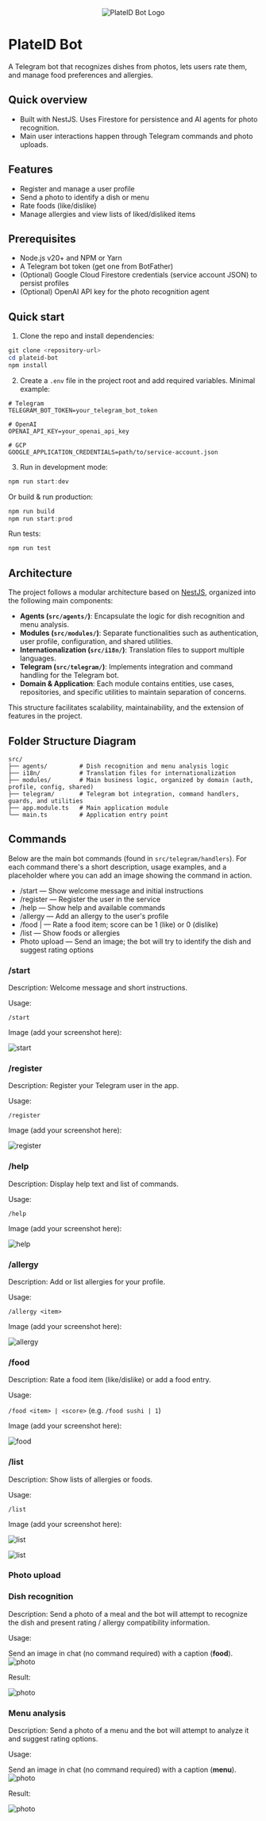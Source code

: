 <div align="center">
  <img src="./images/logo.jpg" alt="PlateID Bot Logo">
</div>

# PlateID Bot

A Telegram bot that recognizes dishes from photos, lets users rate them, and manage food preferences and allergies.

## Quick overview

- Built with NestJS. Uses Firestore for persistence and AI agents for photo recognition.
- Main user interactions happen through Telegram commands and photo uploads.

## Features

- Register and manage a user profile
- Send a photo to identify a dish or menu
- Rate foods (like/dislike)
- Manage allergies and view lists of liked/disliked items

## Prerequisites

- Node.js v20+ and NPM or Yarn
- A Telegram bot token (get one from BotFather)
- (Optional) Google Cloud Firestore credentials (service account JSON) to persist profiles
- (Optional) OpenAI API key for the photo recognition agent

## Quick start

1. Clone the repo and install dependencies:

```powershell
git clone <repository-url>
cd plateid-bot
npm install
```

2. Create a `.env` file in the project root and add required variables. Minimal example:

```env
# Telegram
TELEGRAM_BOT_TOKEN=your_telegram_bot_token

# OpenAI
OPENAI_API_KEY=your_openai_api_key

# GCP
GOOGLE_APPLICATION_CREDENTIALS=path/to/service-account.json
```

3. Run in development mode:

```powershell
npm run start:dev
```

Or build & run production:

```powershell
npm run build
npm run start:prod
```

Run tests:

```powershell
npm run test
```

## Architecture

The project follows a modular architecture based on [NestJS](https://nestjs.com/), organized into the following main components:

- **Agents (`src/agents/`)**: Encapsulate the logic for dish recognition and menu analysis.
- **Modules (`src/modules/`)**: Separate functionalities such as authentication, user profile, configuration, and shared utilities.
- **Internationalization (`src/i18n/`)**: Translation files to support multiple languages.
- **Telegram (`src/telegram/`)**: Implements integration and command handling for the Telegram bot.
- **Domain & Application**: Each module contains entities, use cases, repositories, and specific utilities to maintain separation of concerns.

This structure facilitates scalability, maintainability, and the extension of features in the project.

## Folder Structure Diagram

```text
src/
├── agents/         # Dish recognition and menu analysis logic
├── i18n/           # Translation files for internationalization
├── modules/        # Main business logic, organized by domain (auth, profile, config, shared)
├── telegram/       # Telegram bot integration, command handlers, guards, and utilities
├── app.module.ts   # Main application module
└── main.ts         # Application entry point
```

## Commands

Below are the main bot commands (found in `src/telegram/handlers`). For each command there's a short description, usage examples, and a placeholder where you can add an image showing the command in action.

- /start — Show welcome message and initial instructions
- /register — Register the user in the service
- /help — Show help and available commands
- /allergy <item> — Add an allergy to the user's profile
- /food <item> | <score> — Rate a food item; score can be 1 (like) or 0 (dislike)
- /list — Show foods or allergies
- Photo upload — Send an image; the bot will try to identify the dish and suggest rating options

### /start

Description: Welcome message and short instructions.

Usage:

`/start`

Image (add your screenshot here):

![start](images/commands/start.jpg)

### /register

Description: Register your Telegram user in the app.

Usage:

`/register`

Image (add your screenshot here):

![register](images/commands/register.jpg)

### /help

Description: Display help text and list of commands.

Usage:

`/help`

Image (add your screenshot here):

![help](images/commands/help.jpg)

### /allergy

Description: Add or list allergies for your profile.

Usage:

`/allergy <item>`

Image (add your screenshot here):

![allergy](images/commands/allergy.jpg)

### /food

Description: Rate a food item (like/dislike) or add a food entry.

Usage:

`/food <item> | <score>` (e.g. `/food sushi | 1`)

Image (add your screenshot here):

![food](images/commands/food.jpg)

### /list

Description: Show lists of allergies or foods.

Usage:

`/list`

Image (add your screenshot here):

![list](images/commands/list_allergies.jpg)

![list](images/commands/list_food.jpg)

### Photo upload

### Dish recognition

Description: Send a photo of a meal and the bot will attempt to recognize the dish and present rating / allergy compatibility information.

Usage:

Send an image in chat (no command required) with a caption (**food**).
![photo](images/commands/food_1.jpg)

Result:

![photo](images/commands/food_2.jpg)

### Menu analysis

Description: Send a photo of a menu and the bot will attempt to analyze it and suggest rating options.

Usage:

Send an image in chat (no command required) with a caption (**menu**).
![photo](images/commands/menu_1.jpg)

Result:

![photo](images/commands/menu_2.jpg)
